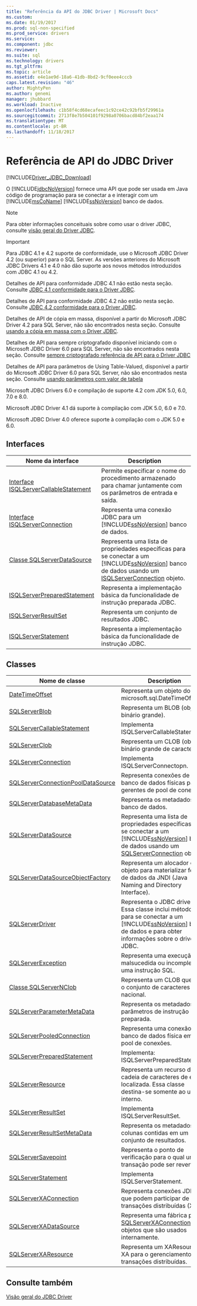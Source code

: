 ```yaml
---
title: "Referência da API do JDBC Driver | Microsoft Docs"
ms.custom: 
ms.date: 01/19/2017
ms.prod: sql-non-specified
ms.prod_service: drivers
ms.service: 
ms.component: jdbc
ms.reviewer: 
ms.suite: sql
ms.technology: drivers
ms.tgt_pltfrm: 
ms.topic: article
ms.assetid: e4e1ae9d-18a6-41db-8bd2-9cf0eee4cccb
caps.latest.revision: "46"
author: MightyPen
ms.author: genemi
manager: jhubbard
ms.workload: Inactive
ms.openlocfilehash: c1b58f4cd68ecafeec1c92ce42c92bfb5f29961a
ms.sourcegitcommit: 2713f8e7b504101f9298a0706bacd84bf2eaa174
ms.translationtype: MT
ms.contentlocale: pt-BR
ms.lasthandoff: 11/18/2017
---
```

# <a name="jdbc-driver-api-reference"></a>Referência de API do JDBC Driver
[!INCLUDE[Driver_JDBC_Download](../../../includes/driver_jdbc_download.md)]

  O [!INCLUDE[jdbcNoVersion](../../../includes/jdbcnoversion_md.md)] fornece uma API que pode ser usada em Java código de programação para se conectar a e interagir com um [!INCLUDE[msCoName](../../../includes/msconame_md.md)] [!INCLUDE[ssNoVersion](../../../includes/ssnoversion_md.md)] banco de dados.  
  
> [!NOTE]  
>  Para obter informações conceituais sobre como usar o driver JDBC, consulte [visão geral do Driver JDBC](../../../connect/jdbc/overview-of-the-jdbc-driver.md).  
  
> [!IMPORTANT]  
>  Para JDBC 4.1 e 4.2 suporte de conformidade, use o Microsoft JDBC Driver 4.2 (ou superior) para o SQL Server. As versões anteriores do Microsoft JDBC Drivers 4.1 e 4.0 não dão suporte aos novos métodos introduzidos com JDBC 4.1 ou 4.2.  
>   
>  Detalhes de API para conformidade JDBC 4.1 não estão nesta seção. Consulte [JDBC 4.1 conformidade para o Driver JDBC](../../../connect/jdbc/jdbc-4-1-compliance-for-the-jdbc-driver.md).  
>   
>  Detalhes de API para conformidade JDBC 4.2 não estão nesta seção. Consulte [JDBC 4.2 conformidade para o Driver JDBC](../../../connect/jdbc/jdbc-4-2-compliance-for-the-jdbc-driver.md).  
>   
>  Detalhes de API de cópia em massa, disponível a partir do Microsoft JDBC Driver 4.2 para SQL Server, não são encontrados nesta seção. Consulte [usando a cópia em massa com o Driver JDBC](../../../connect/jdbc/using-bulk-copy-with-the-jdbc-driver.md).  
>   
>  Detalhes de API para sempre criptografado disponível iniciando com o Microsoft JDBC Driver 6.0 para SQL Server, não são encontrados nesta seção. Consulte [sempre criptografado referência de API para o Driver JDBC](../../../connect/jdbc/always-encrypted-api-reference-for-the-jdbc-driver.md)  
>   
>  Detalhes de API para parâmetros de Using Table-Valued, disponível a partir do Microsoft JDBC Driver 6.0 para SQL Server, não são encontrados nesta seção. Consulte [usando parâmetros com valor de tabela](../../../connect/jdbc/using-table-valued-parameters.md)  
>   
>  Microsoft JDBC Drivers 6.0 e compilação de suporte 4.2 com JDK 5.0, 6.0, 7.0 e 8.0.  
>   
>  Microsoft JDBC Driver 4.1 dá suporte à compilação com JDK 5.0, 6.0 e 7.0.  
>   
>  Microsoft JDBC Driver 4.0 oferece suporte à compilação com o JDK 5.0 e 6.0.  
  
## <a name="interfaces"></a>Interfaces  
  
|Nome da interface|Description|  
|--------------------|-----------------|  
|[Interface ISQLServerCallableStatement](../../../connect/jdbc/reference/isqlservercallablestatement-interface.md)|Permite especificar o nome do procedimento armazenado para chamar juntamente com os parâmetros de entrada e saída.|  
|[Interface ISQLServerConnection](../../../connect/jdbc/reference/isqlserverconnection-interface.md)|Representa uma conexão JDBC para um [!INCLUDE[ssNoVersion](../../../includes/ssnoversion_md.md)] banco de dados.|  
|[Classe SQLServerDataSource](../../../connect/jdbc/reference/sqlserverdatasource-class.md)|Representa uma lista de propriedades específicas para se conectar a um [!INCLUDE[ssNoVersion](../../../includes/ssnoversion_md.md)] banco de dados usando um [ISQLServerConnection](../../../connect/jdbc/reference/sqlserverconnection-class.md) objeto.|  
|[ISQLServerPreparedStatement](../../../connect/jdbc/reference/isqlserverpreparedstatement-interface.md)|Representa a implementação básica da funcionalidade de instrução preparada JDBC.|  
|[ISQLServerResultSet](../../../connect/jdbc/reference/isqlserverresultset-interface.md)|Representa um conjunto de resultados JDBC.|  
|[ISQLServerStatement](../../../connect/jdbc/reference/isqlserverstatement-interface.md)|Representa a implementação básica da funcionalidade de instrução JDBC.|  
  
## <a name="classes"></a>Classes  
  
|Nome de classe|Description|  
|----------------|-----------------|  
|[DateTimeOffset](../../../connect/jdbc/reference/datetimeoffset-class.md)|Representa um objeto do tipo microsoft.sql.DateTimeOffset.|  
|[SQLServerBlob](../../../connect/jdbc/reference/sqlserverblob-class.md)|Representa um BLOB (objeto binário grande).|  
|[SQLServerCallableStatement](../../../connect/jdbc/reference/sqlservercallablestatement-class.md)|Implementa ISQLServerCallableStatement.|  
|[SQLServerClob](../../../connect/jdbc/reference/sqlserverclob-class.md)|Representa um CLOB (objeto binário grande de caractere).|  
|[SQLServerConnection](../../../connect/jdbc/reference/sqlserverconnection-class.md)|Implementa ISQLServerConnectopn.|  
|[SQLServerConnectionPoolDataSource](../../../connect/jdbc/reference/sqlserverconnectionpooldatasource-class.md)|Representa conexões de banco de dados físicas para gerentes de pool de conexões.|  
|[SQLServerDatabaseMetaData](../../../connect/jdbc/reference/sqlserverdatabasemetadata-class.md)|Representa os metadados do banco de dados.|  
|[SQLServerDataSource](../../../connect/jdbc/reference/isqlserverdatasource-interface.md)|Representa uma lista de propriedades específicas para se conectar a um [!INCLUDE[ssNoVersion](../../../includes/ssnoversion_md.md)] banco de dados usando um [SQLServerConnection](../../../connect/jdbc/reference/sqlserverconnection-class.md) objeto.|  
|[SQLServerDataSourceObjectFactory](../../../connect/jdbc/reference/sqlserverdatasourceobjectfactory-class.md)|Representa um alocador de objeto para materializar fontes de dados da JNDI (Java Naming and Directory Interface).|  
|[SQLServerDriver](../../../connect/jdbc/reference/sqlserverdriver-class.md)|Representa o JDBC driver. Essa classe inclui métodos para se conectar a um [!INCLUDE[ssNoVersion](../../../includes/ssnoversion_md.md)] banco de dados e para obter informações sobre o driver JDBC.|  
|[SQLServerException](../../../connect/jdbc/reference/sqlserverexception-class.md)|Representa uma execução malsucedida ou incompleta de uma instrução SQL.|  
|[Classe SQLServerNClob](../../../connect/jdbc/reference/sqlservernclob-class.md)|Representa um CLOB que usa o conjunto de caracteres nacional.|  
|[SQLServerParameterMetaData](../../../connect/jdbc/reference/sqlserverparametermetadata-class.md)|Representa os metadados para parâmetros de instrução preparada.|  
|[SQLServerPooledConnection](../../../connect/jdbc/reference/sqlserverpooledconnection-class.md)|Representa uma conexão de banco de dados física em um pool de conexões.|  
|[SQLServerPreparedStatement](../../../connect/jdbc/reference/sqlserverpreparedstatement-class.md)|Implementa: ISQLServerPreparedStatement.|  
|[SQLServerResource](../../../connect/jdbc/reference/sqlserverresource-class.md)|Representa um recurso de cadeia de caracteres de erro localizada. Essa classe destina-se somente ao uso interno.|  
|[SQLServerResultSet](../../../connect/jdbc/reference/sqlserverresultset-class.md)|Implementa ISQLServerResultSet.|  
|[SQLServerResultSetMetaData](../../../connect/jdbc/reference/sqlserverresultsetmetadata-class.md)|Representa os metadados das colunas contidas em um conjunto de resultados.|  
|[SQLServerSavepoint](../../../connect/jdbc/reference/sqlserversavepoint-class.md)|Representa o ponto de verificação para o qual uma transação pode ser revertida.|  
|[SQLServerStatement](../../../connect/jdbc/reference/sqlserverstatement-class.md)|Implementa ISQLServerStatement.|  
|[SQLServerXAConnection](../../../connect/jdbc/reference/sqlserverxaconnection-class.md)|Representa conexões JDBC que podem participar de transações distribuídas (XA).|  
|[SQLServerXADataSource](../../../connect/jdbc/reference/sqlserverxadatasource-class.md)|Representa uma fábrica para [SQLServerXAConnection](../../../connect/jdbc/reference/sqlserverxaconnection-class.md) objetos que são usados internamente.|  
|[SQLServerXAResource](../../../connect/jdbc/reference/sqlserverxaresource-class.md)|Representa um XAResource XA para o gerenciamento de transações distribuídas.|  
  
## <a name="see-also"></a>Consulte também  
 [Visão geral do JDBC Driver](../../../connect/jdbc/overview-of-the-jdbc-driver.md)  
  
  
